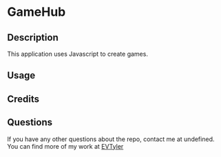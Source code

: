# GameHub

## Description

This application uses Javascript to create games.

## Usage

## Credits

## Questions

If you have any other questions about the repo, contact me at undefined. You can find more of my work at [EVTyler](https://github.com/EVTyler)
